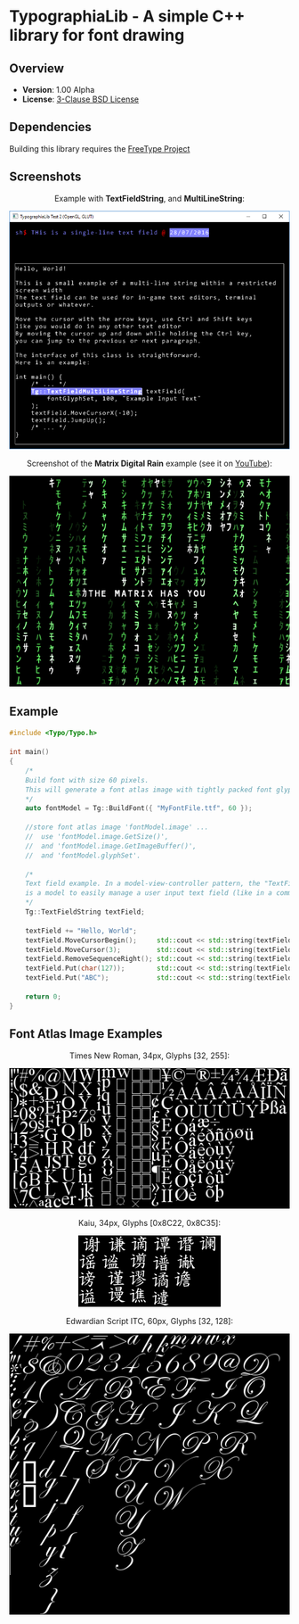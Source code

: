 TypographiaLib - A simple C++ library for font drawing
======================================================

Overview
-------

* **Version**: 1.00 Alpha
* **License**: [3-Clause BSD License](https://github.com/LukasBanana/GaussianLib/blob/master/LICENSE.txt)


Dependencies
------------

Building this library requires the [FreeType Project](https://www.freetype.org/)


Screenshots
-----------

<p align="center">Example with <b>TextFieldString</b>, and <b>MultiLineString</b>:</p>
<p align="center"><img src="media/typolib_example03.png" alt="media/typolib_example03.png"/></p>

<p align="center">Screenshot of the <b>Matrix Digital Rain</b> example (see it on <a href="https://www.youtube.com/watch?v=-9zpK-vsy1E">YouTube</a>):</p>
<p align="center"><img src="media/typolib_example02.png" alt="media/typolib_example02.png"/></p>


Example
-------

```cpp
#include <Typo/Typo.h>

int main()
{
    /*
    Build font with size 60 pixels.
    This will generate a font atlas image with tightly packed font glyphs.
    */
    auto fontModel = Tg::BuildFont({ "MyFontFile.ttf", 60 });
    
    //store font atlas image 'fontModel.image' ...
    //  use 'fontModel.image.GetSize()',
    //  and 'fontModel.image.GetImageBuffer()',
    //  and 'fontModel.glyphSet'.
    
    /*
    Text field example. In a model-view-controller pattern, the "TextFieldString"
    is a model to easily manage a user input text field (like in a command line).
    */
    Tg::TextFieldString textField;

    textField += "Hello, World";
    textField.MoveCursorBegin();     std::cout << std::string(textField) << std::endl;
    textField.MoveCursor(3);         std::cout << std::string(textField) << std::endl;
    textField.RemoveSequenceRight(); std::cout << std::string(textField) << std::endl;
    textField.Put(char(127));        std::cout << std::string(textField) << std::endl;
    textField.Put("ABC");            std::cout << std::string(textField) << std::endl;
    
    return 0;
}
```

Font Atlas Image Examples
-------------------------

<p align="center">Times New Roman, 34px, Glyphs [32, 255]:</p>
<p align="center"><img src="media/fontatlas_times.png" alt="media/fontatlas_times.png"/></p>

<p align="center">Kaiu, 34px, Glyphs [0x8C22, 0x8C35]:</p>
<p align="center"><img src="media/fontatlas_kaiu.png" alt="media/fontatlas_kaiu.png"/></p>

<p align="center">Edwardian Script ITC, 60px, Glyphs [32, 128]:</p>
<p align="center"><img src="media/fontatlas_edwardian_script.png" alt="media/fontatlas_edwardian_script.png"/></p>
